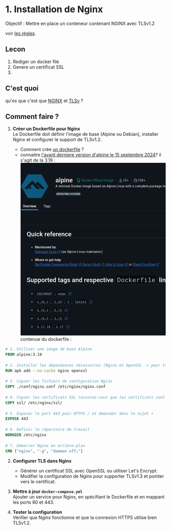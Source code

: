 # 1. Installation de Nginx

Objectif : Mettre en place un conteneur contenant NGINX avec TLSv1.2

voir [les règles](./../../concepts/regle_du_projet.md).

## Lecon

1. Rediger un docker file
2. Genere un certificat SSL 
3. 
## C'est quoi

qu'es que c'est que [NGINX](./../../concepts/documentation.md#nginx-et-tls) et [TLSv](./../../concepts/documentation.md#nginx-et-tls) ?

## Comment faire ?

1. **Créer un Dockerfile pour Nginx**  
   Le Dockerfile doit définir l'image de base (Alpine ou Debian), installer Nginx et configurer le support de TLSv1.2.

   - Comment crée [un dockerfile](./../../concepts/Dockerfile_info.md) ?
   - connaitre [l'avant derniere version d'alpine le 15 septembre 2024](https://hub.docker.com/_/alpine)? il s'agit de la 3.19 : ![les version d'alpine](./../../ilustration/alpine_version.png)
contenue du dockerfile :

```dockerfile
# 1. Utiliser une image de base Alpine
FROM alpine:3.19

# 2. Installer les dépendances nécessaires (Nginx et OpenSSL -> pour tsl)
RUN apk add --no-cache nginx openssl

# 3. Copier les fichiers de configuration Nginx
COPY ./conf/nginx.conf /etc/nginx/nginx.conf

# 4. Copier les certificats SSL (assurez-vous que les certificats sont présents dans le même répertoire que le Dockerfile)
COPY ssl/ /etc/nginx/ssl/

# 5. Exposer le port 443 pour HTTPS / et demander dans le sujet +
EXPOSE 443

# 6. Définir le répertoire de travail
WORKDIR /etc/nginx

# 7. Démarrer Nginx en arrière-plan
CMD ["nginx", "-g", "daemon off;"]
```

2. **Configurer TLS dans Nginx**  
   - Générer un certificat SSL avec OpenSSL ou utiliser Let's Encrypt.
   - Modifier la configuration de Nginx pour supporter TLSv1.3 et pointer vers le certificat.

3. **Mettre à jour `docker-compose.yml`**  
   Ajouter un service pour Nginx, en spécifiant le Dockerfile et en mappant les ports 80 et 443.

4. **Tester la configuration**  
   Vérifier que Nginx fonctionne et que la connexion HTTPS utilise bien TLSv1.2.